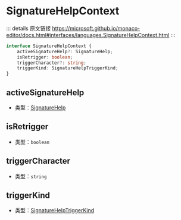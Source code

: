 # SignatureHelpContext

<backTop />
        
::: details 原文链接
https://microsoft.github.io/monaco-editor/docs.html#interfaces/languages.SignatureHelpContext.html
:::

```ts
interface SignatureHelpContext {
    activeSignatureHelp?: SignatureHelp;
    isRetrigger: boolean;
    triggerCharacter?: string;
    triggerKind: SignatureHelpTriggerKind;
}
```

## activeSignatureHelp
- 类型：[SignatureHelp](/api/languages/SignatureHelp.md)
## isRetrigger
- 类型：`boolean`
## triggerCharacter
- 类型：`string`
## triggerKind
- 类型：[SignatureHelpTriggerKind](/api/languages/SignatureHelpTriggerKind.md)